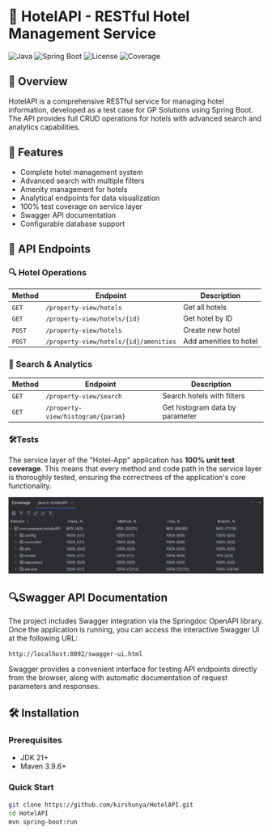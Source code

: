 # 🏨 HotelAPI - RESTful Hotel Management Service

![Java](https://img.shields.io/badge/Java-24-blue)
![Spring Boot](https://img.shields.io/badge/Spring%20Boot-3.5-green)
![License](https://img.shields.io/badge/License-MIT-yellow)
![Coverage](https://img.shields.io/badge/Test%20Coverage-100%25-brightgreen)

## 📖 Overview
HotelAPI is a comprehensive RESTful service for managing hotel information, developed as a test case for GP Solutions using Spring Boot. The API provides full CRUD operations for hotels with advanced search and analytics capabilities.

## 🌟 Features
- Complete hotel management system
- Advanced search with multiple filters
- Amenity management for hotels
- Analytical endpoints for data visualization
- 100% test coverage on service layer
- Swagger API documentation
- Configurable database support

## 🚀 API Endpoints

### 🔍 Hotel Operations
| Method | Endpoint | Description |
|--------|----------|-------------|
| `GET` | `/property-view/hotels` | Get all hotels |
| `GET` | `/property-view/hotels/{id}` | Get hotel by ID |
| `POST` | `/property-view/hotels` | Create new hotel |
| `POST` | `/property-view/hotels/{id}/amenities` | Add amenities to hotel |

### 🔎 Search & Analytics
| Method | Endpoint | Description |
|--------|----------|-------------|
| `GET` | `/property-view/search` | Search hotels with filters |
| `GET` | `/property-view/histogram/{param}` | Get histogram data by parameter |

### 🛠️Tests
The service layer of the "Hotel-App" application has **100% unit test coverage**. This means that every method and code path in the service layer is thoroughly tested, ensuring the correctness of the application's core functionality.

![Test Coverage](testCoverage.png)

## 🔍Swagger API Documentation
The project includes Swagger integration via the Springdoc OpenAPI library. Once the application is running, you can access the interactive Swagger UI at the following URL:
```
http://localhost:8092/swagger-ui.html
```
Swagger provides a convenient interface for testing API endpoints directly from the browser, along with automatic documentation of request parameters and responses.

## 🛠️ Installation

### Prerequisites
- JDK 21+
- Maven 3.9.6+

### Quick Start
```bash
git clone https://github.com/kirshunya/HotelAPI.git
cd HotelAPI
mvn spring-boot:run